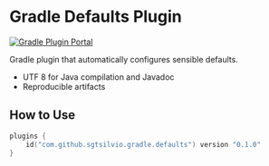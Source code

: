 # Gradle Defaults Plugin

[![Gradle Plugin Portal](https://img.shields.io/gradle-plugin-portal/v/com.github.sgtsilvio.gradle.defaults?color=brightgreen&style=for-the-badge)](https://plugins.gradle.org/plugin/com.github.sgtsilvio.gradle.defaults)

Gradle plugin that automatically configures sensible defaults.
- UTF 8 for Java compilation and Javadoc
- Reproducible artifacts

## How to Use

```kotlin
plugins {
    id("com.github.sgtsilvio.gradle.defaults") version "0.1.0"
}
```
